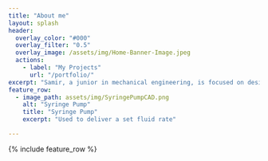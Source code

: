 ```yaml
---
title: "About me"
layout: splash
header:
  overlay_color: "#000"
  overlay_filter: "0.5"
  overlay_image: /assets/img/Home-Banner-Image.jpeg
  actions:
    - label: "My Projects"
      url: "/portfolio/"
excerpt: "Samir, a junior in mechanical engineering, is focused on designing precise and functional mechanical systems, with a particular interest in digital fabrication. His goal is to develop reliable, efficient, and user-friendly devices, contributing to advancements in technologies."
feature_row:
  - image_path: assets/img/SyringePumpCAD.png
    alt: "Syringe Pump"
    title: "Syringe Pump"
    excerpt: "Used to deliver a set fluid rate"

---
```


{% include feature_row %}

